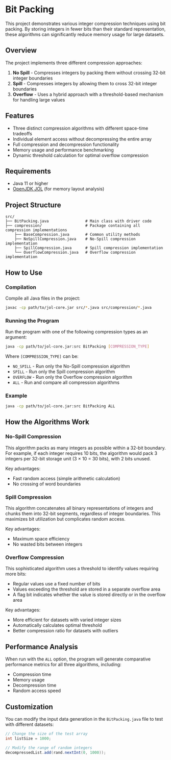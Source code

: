 # Bit Packing

This project demonstrates various integer compression techniques using bit packing. By storing integers in fewer bits than their standard representation, these algorithms can significantly reduce memory usage for large datasets.

## Overview

The project implements three different compression approaches:

1. **No Spill** - Compresses integers by packing them without crossing 32-bit integer boundaries
2. **Spill** - Compresses integers by allowing them to cross 32-bit integer boundaries
3. **Overflow** - Uses a hybrid approach with a threshold-based mechanism for handling large values

## Features

- Three distinct compression algorithms with different space-time tradeoffs
- Individual element access without decompressing the entire array
- Full compression and decompression functionality
- Memory usage and performance benchmarking
- Dynamic threshold calculation for optimal overflow compression

## Requirements

- Java 11 or higher
- [OpenJDK JOL](https://openjdk.java.net/projects/code-tools/jol/) (for memory layout analysis)

## Project Structure

```
src/
├── BitPacking.java                # Main class with driver code
├── compression/                   # Package containing all compression implementations
    ├── BaseCompression.java       # Common utility methods
    ├── NoSpillCompression.java    # No-Spill compression implementation
    ├── SpillCompression.java      # Spill compression implementation 
    └── OverflowCompression.java   # Overflow compression implementation
```

## How to Use

### Compilation

Compile all Java files in the project:

```bash
javac -cp path/to/jol-core.jar src/*.java src/compression/*.java
```

### Running the Program

Run the program with one of the following compression types as an argument:

```bash
java -cp path/to/jol-core.jar:src BitPacking [COMPRESSION_TYPE]
```

Where `[COMPRESSION_TYPE]` can be:

- `NO_SPILL` - Run only the No-Spill compression algorithm
- `SPILL` - Run only the Spill compression algorithm
- `OVERFLOW` - Run only the Overflow compression algorithm
- `ALL` - Run and compare all compression algorithms

### Example

```bash
java -cp path/to/jol-core.jar:src BitPacking ALL
```

## How the Algorithms Work

### No-Spill Compression

This algorithm packs as many integers as possible within a 32-bit boundary. For example, if each integer requires 10 bits, the algorithm would pack 3 integers per 32-bit storage unit (3 × 10 = 30 bits), with 2 bits unused.

Key advantages:
- Fast random access (simple arithmetic calculation)
- No crossing of word boundaries

### Spill Compression

This algorithm concatenates all binary representations of integers and chunks them into 32-bit segments, regardless of integer boundaries. This maximizes bit utilization but complicates random access.

Key advantages:
- Maximum space efficiency
- No wasted bits between integers

### Overflow Compression

This sophisticated algorithm uses a threshold to identify values requiring more bits:
- Regular values use a fixed number of bits
- Values exceeding the threshold are stored in a separate overflow area
- A flag bit indicates whether the value is stored directly or in the overflow area

Key advantages:
- More efficient for datasets with varied integer sizes
- Automatically calculates optimal threshold
- Better compression ratio for datasets with outliers

## Performance Analysis

When run with the `ALL` option, the program will generate comparative performance metrics for all three algorithms, including:

- Compression time
- Memory usage
- Decompression time
- Random access speed

## Customization

You can modify the input data generation in the `BitPacking.java` file to test with different datasets:

```java
// Change the size of the test array
int listSize = 1000;

// Modify the range of random integers
decompressedList.add(rand.nextInt(0, 1000));
```